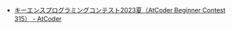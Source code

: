 - [キーエンスプログラミングコンテスト2023夏（AtCoder Beginner Contest 315） - AtCoder](https://atcoder.jp/contests/abc315)